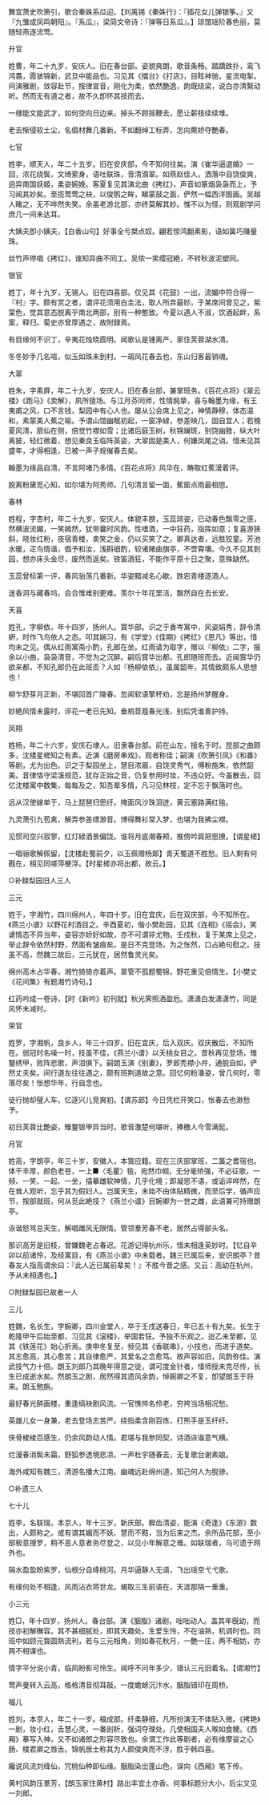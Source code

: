 <!-- { "loadSidebar": true } -->
舞宜萧史吹箫引，歌合秦姝系瓜迎。【刘禹锡《秦姝行》：『插花女儿弹银筝。』又『九雏成凤鸣朝阳』。『系瓜』，梁简文帝诗：『弹等日系瓜』。】琼馆瑶阶春色丽，莫随轻燕逐流莺。

升官

姓曹，年二十九岁，安庆人。旧在春台部。姿貌爽朗，歌音条畅。踏蹻跌扑，鸾飞鸿翥，霞骇锦新，武旦中能品也。习见其《擂台》《打店》，目眩神驰，星流电掣。间演雅剧，敛容赴节，按律宣音，刚化为柔，依然艶逸，韵既绕梁，说白亦清繄动听。然而无有道之者，故不久卽怀其技而去。

一様能文能武才，如何空向日边来。掉头不顾摇鞭去，愿让薪枝续续堆。

老去惭侵软土尘，名倡材舞几番新。不如翻绰工标弄，怎向藂娇夺艶春。

七官

姓李，顺天人，年二十五岁。旧在安庆部，今不知何往矣。演《崔华逼退婚》一回，浓花绕鬓，文绮萦身，语吐联珠，音清滴翠。如燕赵佳人。洒落中自饶俊爽，逈异南国妖姬，柔姿婉娩。客夏复见其演北曲《拷红》，声音如篆烟袅袅而上，予习闻其妙矣。至揽莺莺之袂，以俊鹘之眸，睇蒙鼓之面，俨然一幅西洋图画。吴越人睹之，无不哗然失笑。余虽老游北部，亦终莫解其妙。惟不以为怪，则观剧学问庶几一间未达耳。

大姨夫卽小姨夫，【白香山句】好事全亏桀点奴。翩若惊鸿翻素影，语如簧巧赚量珠。

丝竹声停唱《拷红》，谁知异曲不同工。吴侬一笑缨冠絶，不转秋波泥塑同。

银官

姓丁，年十九岁，无锡人。旧在四喜部。仅见其《花鼓》一出，流媚中符合得一『村』字。颇有赏之者，谓评花须用白圭法，取人所弃最妙。于某席间曾见之，紫棠色，觉其意态脱离乎南北两部，别有一种憨致。今夏以遇人不淑，饮酒起衅，系案，释归。菊史亦曾厚遇之，故附録焉。

有目缘何不识丁，辛夷花烛晓霞明。闻歌认是锺离产，家住芙蓉湖水清。

冬冬妙手几名喧，似玉如珠未到村。一刼风花春去也，东山归客最销魂。

大翠

姓朱，字素屏，年二十九岁，安庆人。旧在春台部，兼掌班务。《百花点将》《翠云楼》《跑马》《卖解》，夙所擅场。与江月芬同师，性情肫挚，喜与翰墨为缘，有王夷甫之风，口不言钱，梨园中有心人也。屡从公会席上见之，神情静穆，体态温和，素蒙美人蕉之喻。予谓山馆幽眠初起，一窗净緑，参差映几，固自宜人；若槐夏风清，扇仙在侧，倍觉竹襟如雪；比诸后庭玉树，秋锦斓斑，别饶幽致，纵大叶离披，轻红微着，想见秦良玉临阵英姿，大翠固是美人，何嫌凤尾之诮。惜未见其盛年，才得相逢，已被一声子规催春去矣。

翰墨为缘品自清，不言阿堵乃多情。《百花点将》风华在，畴取红蕉漫着评。

脱离粉黛觅心知，如尔堪为阿秀师。几句清言留一面，蕉窗点雨最相思。

春林

姓程，字杏村，年二十九岁，安庆人。体貌丰腴，玉蕊琼姿，已动春色飘零之感，然横波流媚，一笑嫣然，犹带曩时风韵。性嗜酒，一中狂药，指挥如意；复喜游狭斜，晓妆红粉，夜宿青楼，卖笑之金，仍以买笑了之。卿真达者，远胜狡童。芳池水暖，疋鸟情谐，倡予和汝，浅斟细酌，较诸赌曲旗亭，不啻霄壤。今久不见其到园，想亦床头金尽，废然而返矣。铁笛酒狂，不能作平原十日之聚，意殊缺然。

玉蕊曾标第一评，春风骀荡几番新。华姿黯减名心歇，跌宕青楼逐酒人。

迷香洞与藏春坞，会合惟难别更难。羡尔十年花里活，飘然自在去长安。

天喜

姓孔，字柳依，年十四岁，扬州人。寳华部。识之于香岑寓中，风姿娟秀，辞令清姸，时作飞鸟依人之态。叩其娴习，有《学堂》《佳期》《拷红》《思凡》等出，惜均未之见。偶从红雨寓斋小酌，孔郎在坐。红雨请为取字，赠以『柳依』二字，报余以小曲，袅袅清音，不觉为之沉醉。嗣后寳华出都，孔郎随班而去。近闻寳华仍欲来都，不知孔郎仍在此班否？人如『杨柳依依』，虽属韶年，其情致颇系人思想也！

柳乍舒芽月正新，不堪回首广陵春。忽闻软语擎杯劝，忘是扬州梦醒身。

妙絶风情未露时，评花一老已先知。垂梢荳蔻春光浅，别后凭谁善护持。

凤翔

姓杨，年二十六岁，安庆石埭人。旧隶春台部。前在山左，擅名于时。昆部之曲颇多，沈楼星槎知之有素。近演《磨房串戏》，观者称佳；嗣演《吹箫引凤》《和番》等剧，尤为出色。识之于梨园坐上，慧目浓眉，自饶灵秀气，傅粉施朱，依然韶美。音律恪守梁溪规范，犹存正始之音，仍复参用时妆，不违众好。今虽散去，回忆沈楼寓中数集，每每及之，知吾辈多情，凡习见林枝，定不忘于飘落时也。

远从汉使嫁单于，马上琵琶归思纡。掩面风沙珠泪迸，黄云塞路满红毺。

九灵萧引九苞禽，解弄参差缥渺音。博得舞衫常入梦，也堪为我拂尘襟。

见惯司空兴寂寥，红灯緑酒景偏饶。谁将月底潮春颊，推傍吟肩把思撩。【谓星槎】

一唱骊歌解佩留，【沈楼赴蜀前夕，以玉佩赠杨郞】青天蜀道不胜愁。旧人剩有何戡在，相见同嗟萍梗浮。【时星槎亦将出都，故云。】

○补録梨园旧人三人

三元

姓于，字湘竹，四川绵州人，年四十岁。旧在宜庆，后在双庆部，今不知所在。《燕兰小谱》以野花村酒目之。辛酉夏初，偕小樊赴园，见其《连相》《摇会》，笑谑情态不异当年，姿容亦娇好如故，亦不可谓非尤物。壬戍秋，复于某席上见之，举止辞令依然村野，然面有皱痕矣。是日不克登场，为之怅然，口占絶句慰之。技虽不高，然魏三故后，三元犹在，居然鲁灵光矣。

绵州高木占华春，湘竹猗猗亦着声。翠管不孤题蜀锦，野花重见倍情生。【小樊丈《花间集》有题湘竹诗句。】

红药吟成一卷诗，【时《新吟》初刊就】秋光霁照酒盈卮。潇潇白发潇潇竹，同是风怀未减时。

荣官

姓罗，字湘帆，良乡人，年三十四岁。旧在宜庆，后入双庆。双庆散后，不知所在。弱冠时名噪一时，技虽不佳，《燕兰小谱》以夭桃女目之。昔秋再见登场，雉鍪绣甲，败阵悲歌，声泪俱下。嗣朗玉演《别妻》，罗郎秃襟小弁，通脱自如，俨然丈夫矣。间行道左往往遇之，颇有班荆道故之意。回忆何粉潘姿，曾几何时，零落尽矣！怅想华年，行自念也。

徒行抛却璧人车，忆逐兴儿竞爽初。【谓苏郎】今日凭栏开笑口，怅春去也渺愁予。

初日芙蓉比艶姿，雉鍪银甲异当时。歌音激楚何堪听，捧檄人今雪满髭。

月官

姓高，字朗亭，年三十岁，安徽人，本寳应籍。现在三庆部掌班，二簧之耆宿也。体干丰厚，颜色老苍，一上■〈毛瞿〉毺，宛然巾帼，无分毫矫强，不必征歌，一频、一笑、一起、一坐，描摹雌软神情，几乎化境；即凝思不语，或诟谇哗然，在在耸人观听，忘乎其为假妇人。岂属天生，未始不由体贴精微，而至后学，循声应节，按部就班，何从觅此絶技？《燕兰小谱》目婉卿为一世之雌，此语兼可持赠朗亭。

诙谐怒骂总天生，解唱雌风无限情。管领羣芳春不老，居然占得部头名。

那识高芳是旧枝，曾嫌魏老占春迟。花游记得杭州乐，惜未相逢英妙时。【忆自辛卯以前诸伶，及经寓目，有《燕兰小谱》中未载者。魏三已属后来，安识朗亭？昔春友人指高谓余曰：『此人近已属前辈矣！』不胜今昔之感。又云：高幼在杭州，予从未相遇也。】

○附録梨园已故者一人

三儿

姓魏，名长生，字婉卿，四川金堂人，卒于壬戌送春日，年已五十有九矣。长生于乾隆甲午后始至都，习见其《滚楼》，举国若狂。予独不乐观之。迨乙未至都，见其《铁莲花》始心折焉。庚申冬复至，频见其《香联串》，小技也，而进乎道矣。其志愈高，其心愈苦；其自律愈严，其爱名之念愈笃。故声容如旧，风韵弥佳。演武技气力十倍。朗玉刘郎乃其晚年得意之徒，谓可度金针者，惜师授未克尽传，长生已成逝水矣。然朗玉之剧，居然得其遗风余韵，悼婉卿之不复，卽望朗玉于将来。朗玉勉旃。

最好春光醉画楼，重逢缟袂剧风流。一官憔悴名伶老，穷袴当场相况愁。

英雄儿女一身兼，老去登场志苦严。绕指柔含刚百炼，打熊手是玉纤纤。

侠骨棱棱百感生，仍余风韵动人情。君堪与我参同契，诗酒诙谐意气横。

烂漫春消鬓未霜，野狐参透境悲凉。一声杜宇随春去，无复歌台谢素娘。

海外咸知有魏三，清游名播大江南。幽魂远赴绵州道，知己何人为脱骖。

○补遗三人

七十儿

姓李，名联瑞，本京人，年十三岁。新庆部。穉齿清姿，能演《奇逢》《东游》数出，人颇称之。或有谓其媚而不妖、慧而不黠，当为后来之杰。余所品花部，至小部极意搜罗，稍不恶人意者务尽登之，以见小年解意之难。如联瑞者，乌可遗于网外也。

隔水盈盈盼紫罗，仙根分自绛桃河。月华逼静人无语，飞出瑶空弋弋歌。

有缘何处不相逢，风雨沾衣蒋世龙。朅取三生前语在，天涯那隔一重重。

小三元

姓□，年十四岁，扬州人。春台部。演《胭脂》诸剧，咄咄动人。盖其年旣幼，而技亦初解橅容。其不甚细腻处，即其天趣处。生爱生怜，不在油熟，机调时也。同班中如顾元寳圆熟流利，若与三元相角，则如春花秋月，一艶一庄，两不相妨，亦两不相谋也。

情字平分说小青，临风盼影可怜生。闻呼不问年多少，错认三元旧着名。【谓湘竹】

莺声曼转入云高，格格清音彻耳敲。一度蟾蜍沉汴水，胭脂错印在周桥。

福儿

姓刘，本京人，年二十一岁。福成部。纤柔静细，凡所扮演无不体贴入微。《拷艳》一剧，妆小红，舌慧心灵，一番剖析，强词夺理处，几使相国夫人喉如食鲠。《西厢》摹写入神，又不如诸郎之形容尽致也。余谓工作此等剧者，必有维摩娑之心肠、楼君卿之唇舌。锦帆居士称其为人颇俊爽而不浮，胜于韩四喜。

纔说风流刘绛仙，咒桃仙种即仙缘。胭脂染岀蓬山色，误向《西厢》笔下传。

黄村风韵压羣芳，【朗玉家住黄村】路出丰宜土亦香。何事标题分大小，后尘又见一刘郎。

